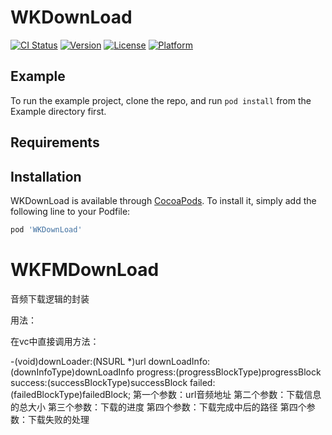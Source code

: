 # WKDownLoad

[![CI Status](https://img.shields.io/travis/wk726/WKDownLoad.svg?style=flat)](https://travis-ci.org/wk726/WKDownLoad)
[![Version](https://img.shields.io/cocoapods/v/WKDownLoad.svg?style=flat)](https://cocoapods.org/pods/WKDownLoad)
[![License](https://img.shields.io/cocoapods/l/WKDownLoad.svg?style=flat)](https://cocoapods.org/pods/WKDownLoad)
[![Platform](https://img.shields.io/cocoapods/p/WKDownLoad.svg?style=flat)](https://cocoapods.org/pods/WKDownLoad)

## Example

To run the example project, clone the repo, and run `pod install` from the Example directory first.

## Requirements

## Installation

WKDownLoad is available through [CocoaPods](https://cocoapods.org). To install
it, simply add the following line to your Podfile:

```ruby
pod 'WKDownLoad'
```


# WKFMDownLoad
音频下载逻辑的封装


用法：


在vc中直接调用方法：


-(void)downLoader:(NSURL *)url downLoadInfo:(downInfoType)downLoadInfo progress:(progressBlockType)progressBlock success:(successBlockType)successBlock failed:(failedBlockType)failedBlock;
第一个参数：url音频地址
第二个参数：下载信息的总大小
第三个参数：下载的进度
第四个参数：下载完成中后的路径
第四个参数：下载失败的处理


